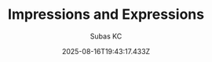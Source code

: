 ---
title: "Impressions and Expressions"
date: "2025-08-16T19:43:17.433Z"
author: "Subas KC"
read_year: "NO"
recommendation: '3'
url: /bookshelf/impressions-and-expressions
---